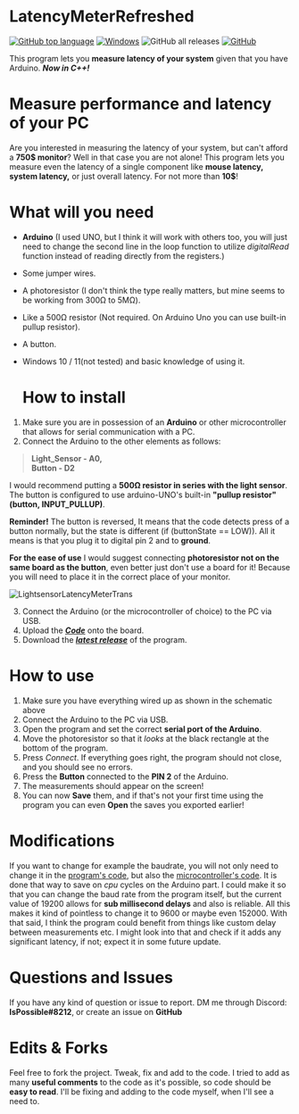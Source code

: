 # LatencyMeterRefreshed

[![GitHub top language](https://img.shields.io/github/languages/top/AndyFilter/LatencyMeterRefreshed.svg)](https://en.wikipedia.org/wiki/C%2B%2B)  [![Windows](https://img.shields.io/badge/platform-Windows-0078d7.svg)](https://en.wikipedia.org/wiki/Microsoft_Windows) ![GitHub all releases](https://img.shields.io/github/downloads/AndyFilter/LatencyMeterRefreshed/total.svg) [![GitHub](https://img.shields.io/github/license/AndyFilter/LatencyMeterRefreshed.svg)](https://github.com/AndyFilter/LatencyMeterRefreshed/blob/main/LICENSE) 

This program lets you **measure latency of your system** given that you have Arduino. ***Now in C++!***

# Measure performance and latency of your PC

Are you interested in measuring the latency of your system, but can't afford a **750\$ monitor**? Well in that case you are not alone! This program lets you measure even the latency of a single component like **mouse latency, system latency,** or just overall latency. For not more than **10$**!

# What will you need

- **Arduino** (I used UNO, but I think it will work with others too, you will just need to change the second line in the loop function to utilize *digitalRead* function instead of reading directly from the registers.)
- Some jumper wires.
- A photoresistor (I don't think the type really matters, but mine seems to be working from 300Ω to 5MΩ).
- Like a 500Ω resistor (Not required. On Arduino Uno you can use built-in pullup resistor).
- A button.
- Windows 10 / 11(not tested) and basic knowledge of using it.
  
  # How to install
1. Make sure you are in possession of an **Arduino** or other microcontroller that allows for serial communication with a PC.
2. Connect the Arduino to the other elements as follows:

> **Light_Sensor - A0,**  
> **Button - D2**

I would recommend putting a **500Ω resistor in series with the light sensor**. The button is configured to use arduino-UNO's built-in **"pullup resistor" (button, INPUT_PULLUP)**.

**Reminder!** The button is reversed, It means that the code detects press of a button normally, but the state is different (if (buttonState == LOW)). All it means is that you plug it to digital pin 2 and to **ground**.

**For the ease of use** I would suggest connecting **photoresistor not on the same board as the button**, even better just don't use a board for it! Because you will need to place it in the correct place of your monitor.

![LightsensorLatencyMeterTrans](https://user-images.githubusercontent.com/69699046/185306683-2e72f948-9c60-44e9-89dd-4bbfdb6eaaa6.png)

3. Connect the Arduino (or the microcontroller of choice) to the PC via USB.
4. Upload the [***Code***](https://github.com/AndyFilter/LatencyMeterRefreshed/blob/main/Arduino/SystemLatencyMeter.ino) onto the board.
5. Download the [***latest release***](github.com/AndyFilter/LatencyMeterRefreshed/releases/latest) of the program.

# How to use

1. Make sure you have everything wired up as shown in the schematic above
2. Connect the Arduino to the PC via USB.
3. Open the program and set the correct **serial port of the Arduino**.
4. Move the photoresistor so that it *looks* at the black rectangle at the bottom of the program.
5. Press *Connect*. If everything goes right, the program should not close, and you should see no errors.
6. Press the **Button** connected to the **PIN 2** of the Arduino.
7. The measurements should appear on the screen!
8. You can now **Save** them, and if that's not your first time using the program you can even **Open** the saves you exported earlier!

# Modifications

If you want to change for example the baudrate, you will not only need to change it in the [program's code](https://github.com/AndyFilter/LatencyMeterRefreshed/blob/4fecf90172a97df74cab3bb14bb9c1e6ab2867e5/serial.cpp#L8), but also the [microcontroller's code](https://github.com/AndyFilter/LatencyMeterRefreshed/blob/0945cbe56f871165e6b8501b31337c465c417033/Arduino/SystemLatencyMeter.ino#L13). It is done that way to save on *cpu* cycles on the Arduino part. I could make it so that you can change the baud rate from the program itself, but the current value of 19200 allows for **sub millisecond delays** and also is reliable. All this makes it kind of pointless to change it to 9600 or maybe even 152000. With that said, I think the program could benefit from things like custom delay between measurements etc. I might look into that and check if it adds any significant latency, if not; expect it in some future update.

# Questions and Issues

If you have any kind of question or issue to report. DM me through Discord: **IsPossible#8212**, or create an issue on **GitHub**

# Edits & Forks

Feel free to fork the project. Tweak, fix and add to the code. I tried to add as many **useful comments** to the code as it's possible, so code should be **easy to read**.
I'll be fixing and adding to the code myself, when I'll see a need to.


